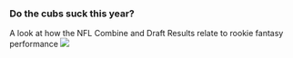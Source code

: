 ### Do the cubs suck this year?  
A look at how the NFL Combine and Draft Results relate to rookie fantasy performance
![](/NFL%20Rookie%20Fantasy%20Performance%20Against%20Combine%20and%20Correlation.png?raw=true)   

